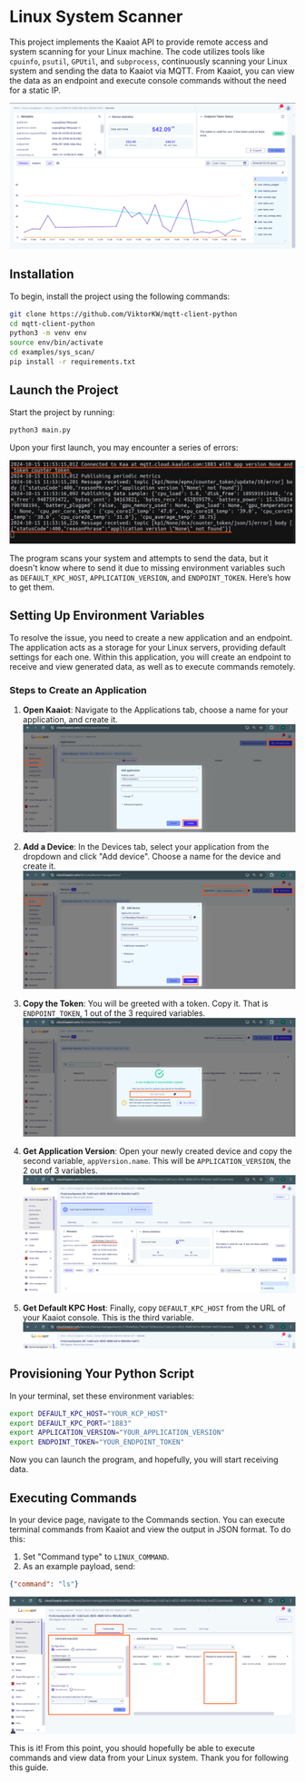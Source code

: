 # Linux System Scanner

This project implements the Kaaiot API to provide remote access and system scanning for your Linux machine. The code utilizes tools like `cpuinfo`, `psutil`, `GPUtil`, and `subprocess`, continuously scanning your Linux system and sending the data to Kaaiot via MQTT. From Kaaiot, you can view the data as an endpoint and execute console commands without the need for a static IP.

![running endpoint](./imgs/running_endpoint.png)

## Installation

To begin, install the project using the following commands:

```bash
git clone https://github.com/ViktorKW/mqtt-client-python
cd mqtt-client-python
python3 -m venv env
source env/bin/activate
cd examples/sys_scan/
pip install -r requirements.txt
```

## Launch the Project

Start the project by running:

```bash
python3 main.py
```

Upon your first launch, you may encounter a series of errors:

![error picture](./imgs/env_vars_not_found.png)

The program scans your system and attempts to send the data, but it doesn't know where to send it due to missing environment variables such as `DEFAULT_KPC_HOST`, `APPLICATION_VERSION`, and `ENDPOINT_TOKEN`. Here’s how to get them.

## Setting Up Environment Variables

To resolve the issue, you need to create a new application and an endpoint. The application acts as a storage for your Linux servers, providing default settings for each one. Within this application, you will create an endpoint to receive and view generated data, as well as to execute commands remotely.

### Steps to Create an Application

1. **Open Kaaiot**: Navigate to the Applications tab, choose a name for your application, and create it.
   ![create application picture](./imgs/add_app.png)

2. **Add a Device**: In the Devices tab, select your application from the dropdown and click "Add device". Choose a name for the device and create it.
   ![creating device picture](./imgs/add_device.png)

3. **Copy the Token**: You will be greeted with a token. Copy it. That is `ENDPOINT_TOKEN`, 1 out of the 3 required variables.
   ![commands](./imgs/token.png)
4. **Get Application Version**: Open your newly created device and copy the second variable, `appVersion.name`. This will be `APPLICATION_VERSION`, the 2 out of 3 variables.
   ![commands](./imgs/app_name.png)
5. **Get Default KPC Host**: Finally, copy `DEFAULT_KPC_HOST` from the URL of your Kaaiot console. This is the third variable.
   ![KPC host picture](./imgs/kpc_host.png)

## Provisioning Your Python Script

In your terminal, set these environment variables:

```bash
export DEFAULT_KPC_HOST="YOUR_KCP_HOST"
export DEFAULT_KPC_PORT="1883"
export APPLICATION_VERSION="YOUR_APPLICATION_VERSION"
export ENDPOINT_TOKEN="YOUR_ENDPOINT_TOKEN"
```

Now you can launch the program, and hopefully, you will start receiving data.

## Executing Commands

In your device page, navigate to the Commands section. You can execute terminal commands from Kaaiot and view the output in JSON format. To do this:

1. Set "Command type" to `LINUX_COMMAND`.
2. As an example payload, send:

```json
{"command": "ls"}
```

![commands](./imgs/commands.png)

This is it! From this point, you should hopefully be able to execute commands and view data from your Linux system. Thank you for following this guide.